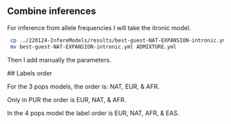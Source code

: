 ## Combine inferences


For inference from allele frequencies I will take the itronic model.

```bash
 cp ../220124-InfereModels/results/best-guest-NAT-EXPANSION-intronic.yml .
 mv best-guest-NAT-EXPANSION-intronic.yml ADMIXTURE.yml
 ```

Then I add manually the parameters.


## Labels order

For the 3 pops models, the order is: NAT, EUR, & AFR.

Only in PUR the order is EUR, NAT, & AFR.

In the 4 pops model the label order is EUR, NAT, AFR, & EAS.
